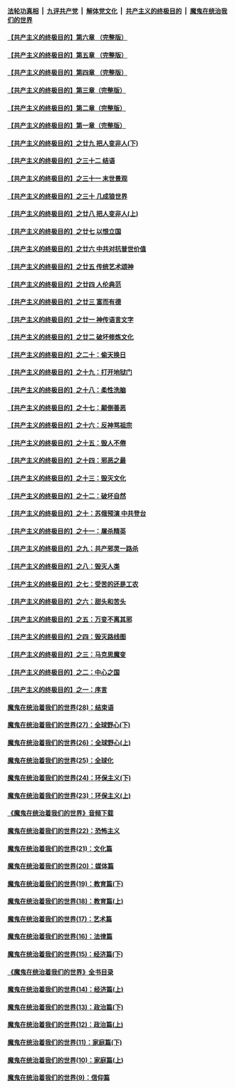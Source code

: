 

####  [法轮功真相](../../../../basic/blob/master/README.md?t=06301302) &nbsp;|&nbsp; [九评共产党](../../../../9ping.md/blob/master/README.md?t=06301302) &nbsp;|&nbsp; [解体党文化](../../../../jtdwh.md/blob/master/README.md?t=06301302)  &nbsp;|&nbsp; [共产主义的终极目的](../../../../gczydzjmd.md/blob/master/README.md?t=06301302) &nbsp;|&nbsp; [魔鬼在统治我们的世界](../../../../mgztzwmdsj.md/blob/master/README.md?t=06301302) 

#### [【共产主义的终极目的】第六章 （完整版）](../pages/nsc422/n11428913.md?t=06301302) 

#### [【共产主义的终极目的】第五章 （完整版）](../pages/nsc422/n11428912.md?t=06301302) 

#### [【共产主义的终极目的】第四章 （完整版）](../pages/nsc422/n11428907.md?t=06301302) 

#### [【共产主义的终极目的】第三章（完整版）](../pages/nsc422/n11428848.md?t=06301302) 

#### [【共产主义的终极目的】第二章（完整版）](../pages/nsc422/n11428831.md?t=06301302) 

#### [【共产主义的终极目的】第一章（完整版）](../pages/nsc422/n11417651.md?t=06301302) 

#### [【共产主义的终极目的】之廿九 把人变非人(下)](../pages/nsc422/n11344140.md?t=06301302) 

#### [【共产主义的终极目的】之三十二 结语](../pages/nsc422/n11360535.md?t=06301302) 

#### [【共产主义的终极目的】之三十一 末世景观](../pages/nsc422/n11351129.md?t=06301302) 

#### [【共产主义的终极目的】之三十 几成狼世界](../pages/nsc422/n11348280.md?t=06301302) 

#### [【共产主义的终极目的】之廿八 把人变非人(上)](../pages/nsc422/n11340492.md?t=06301302) 

#### [【共产主义的终极目的】之廿七 以恨立国](../pages/nsc422/n11336944.md?t=06301302) 

#### [【共产主义的终极目的】之廿六 中共对抗普世价值](../pages/nsc422/n11324785.md?t=06301302) 

#### [【共产主义的终极目的】之廿五 传统艺术颂神](../pages/nsc422/n11296396.md?t=06301302) 

#### [【共产主义的终极目的】之廿四 人伦典范](../pages/nsc422/n11296397.md?t=06301302) 

#### [【共产主义的终极目的】之廿三 富而有德](../pages/nsc422/n11283598.md?t=06301302) 

#### [【共产主义的终极目的】之廿一 神传语言文字](../pages/nsc422/n11263265.md?t=06301302) 

#### [【共产主义的终极目的】之廿二 破坏修炼文化](../pages/nsc422/n11245728.md?t=06301302) 

#### [【共产主义的终极目的】之二十：偷天换日](../pages/nsc422/n11238846.md?t=06301302) 

#### [【共产主义的终极目的】之十九：打开地狱门](../pages/nsc422/n11206376.md?t=06301302) 

#### [【共产主义的终极目的】之十八：柔性洗脑](../pages/nsc422/n11199994.md?t=06301302) 

#### [【共产主义的终极目的】之十七：颠倒善恶](../pages/nsc422/n11179782.md?t=06301302) 

#### [【共产主义的终极目的】之十六：反神骂祖宗](../pages/nsc422/n11166798.md?t=06301302) 

#### [【共产主义的终极目的】之十五：毁人不倦](../pages/nsc422/n11166792.md?t=06301302) 

#### [【共产主义的终极目的】之十四：邪恶之最](../pages/nsc422/n11150249.md?t=06301302) 

#### [【共产主义的终极目的】之十三：毁灭文化](../pages/nsc422/n11135227.md?t=06301302) 

#### [【共产主义的终极目的】之十二：破坏自然](../pages/nsc422/n11135214.md?t=06301302) 

#### [【共产主义的终极目的】之十：苏俄预演 中共登台](../pages/nsc422/n11118424.md?t=06301302) 

#### [【共产主义的终极目的】之十一：屠杀精英](../pages/nsc422/n11118442.md?t=06301302) 

#### [【共产主义的终极目的】之九：共产邪灵一路杀](../pages/nsc422/n11114139.md?t=06301302) 

#### [【共产主义的终极目的】之八：毁灭人类](../pages/nsc422/n11108503.md?t=06301302) 

#### [【共产主义的终极目的】之七：受苦的还是工农](../pages/nsc422/n11101809.md?t=06301302) 

#### [【共产主义的终极目的】之六：甜头和苦头](../pages/nsc422/n11096971.md?t=06301302) 

#### [【共产主义的终极目的】之五：万变不离其邪](../pages/nsc422/n11091285.md?t=06301302) 

#### [【共产主义的终极目的】之四：毁灭路线图](../pages/nsc422/n11086284.md?t=06301302) 

#### [【共产主义的终极目的】之三：马克思魔变](../pages/nsc422/n11061941.md?t=06301302) 

#### [【共产主义的终极目的】之二：中心之国](../pages/nsc422/n11047728.md?t=06301302) 

#### [【共产主义的终极目的】之一：序言](../pages/nsc422/n11086077.md?t=06301302) 

#### [魔鬼在统治着我们的世界(28)：结束语](../pages/nsc422/n10936246.md?t=06301302) 

#### [魔鬼在统治着我们的世界(27)：全球野心(下)](../pages/nsc422/n10928319.md?t=06301302) 

#### [魔鬼在统治着我们的世界(26)：全球野心(上)](../pages/nsc422/n10900318.md?t=06301302) 

#### [魔鬼在统治着我们的世界(25)：全球化](../pages/nsc422/n10788205.md?t=06301302) 

#### [魔鬼在统治着我们的世界(24)：环保主义(下)](../pages/nsc422/n10695307.md?t=06301302) 

#### [魔鬼在统治着我们的世界(23)：环保主义(上)](../pages/nsc422/n10688613.md?t=06301302) 

#### [《魔鬼在统治着我们的世界》音频下载](../pages/nsc422/n10635553.md?t=06301302) 

#### [魔鬼在统治着我们的世界(22)：恐怖主义](../pages/nsc422/n10614727.md?t=06301302) 

#### [魔鬼在统治着我们的世界(21)：文化篇](../pages/nsc422/n10597706.md?t=06301302) 

#### [魔鬼在统治着我们的世界(20)：媒体篇](../pages/nsc422/n10586579.md?t=06301302) 

#### [魔鬼在统治着我们的世界(19)：教育篇(下)](../pages/nsc422/n10564808.md?t=06301302) 

#### [魔鬼在统治着我们的世界(18)：教育篇(上)](../pages/nsc422/n10526970.md?t=06301302) 

#### [魔鬼在统治着我们的世界(17)：艺术篇](../pages/nsc422/n10499093.md?t=06301302) 

#### [魔鬼在统治着我们的世界(16)：法律篇](../pages/nsc422/n10485969.md?t=06301302) 

#### [魔鬼在统治着我们的世界(15)：经济篇(下)](../pages/nsc422/n10469975.md?t=06301302) 

#### [《魔鬼在统治着我们的世界》全书目录](../pages/nsc422/n10464261.md?t=06301302) 

#### [魔鬼在统治着我们的世界(14)：经济篇(上)](../pages/nsc422/n10457370.md?t=06301302) 

#### [魔鬼在统治着我们的世界(13)：政治篇(下)](../pages/nsc422/n10448270.md?t=06301302) 

#### [魔鬼在统治着我们的世界(12)：政治篇(上)](../pages/nsc422/n10444576.md?t=06301302) 

#### [魔鬼在统治着我们的世界(11)：家庭篇(下)](../pages/nsc422/n10440961.md?t=06301302) 

#### [魔鬼在统治着我们的世界(10)：家庭篇(上)](../pages/nsc422/n10435448.md?t=06301302) 

#### [魔鬼在统治着我们的世界(9)：信仰篇](../pages/nsc422/n10432159.md?t=06301302) 

